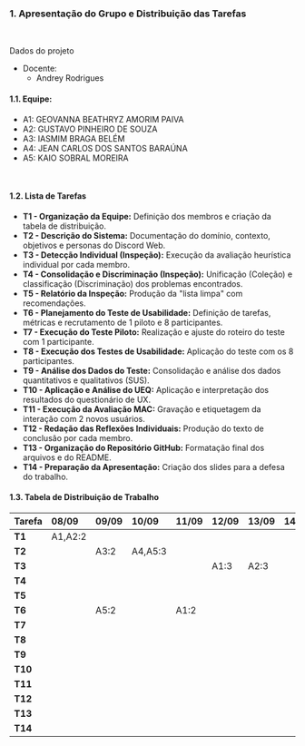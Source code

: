 
### 1. Apresentação do Grupo e Distribuição das Tarefas
  <br/>
  
Dados do projeto
    <br/>
    
- Docente: 
  - Andrey Rodrigues
    <br/>
    
#### 1.1. Equipe: 
* A1: GEOVANNA BEATHRYZ AMORIM PAIVA
* A2: GUSTAVO PINHEIRO DE SOUZA
* A3: IASMIM BRAGA BELÉM
* A4: JEAN CARLOS DOS SANTOS BARAÚNA 
* A5: KAIO SOBRAL MOREIRA 
 
<br/>

#### 1.2. Lista de Tarefas

* **T1 - Organização da Equipe:** Definição dos membros e criação da tabela de distribuição.
* **T2 - Descrição do Sistema:** Documentação do domínio, contexto, objetivos e personas do Discord Web.
* **T3 - Detecção Individual (Inspeção):** Execução da avaliação heurística individual por cada membro.
* **T4 - Consolidação e Discriminação (Inspeção):** Unificação (Coleção) e classificação (Discriminação) dos problemas encontrados.
* **T5 - Relatório da Inspeção:** Produção da "lista limpa" com recomendações.
* **T6 - Planejamento do Teste de Usabilidade:** Definição de tarefas, métricas e recrutamento de 1 piloto e 8 participantes.
* **T7 - Execução do Teste Piloto:** Realização e ajuste do roteiro do teste com 1 participante.
* **T8 - Execução dos Testes de Usabilidade:** Aplicação do teste com os 8 participantes.
* **T9 - Análise dos Dados do Teste:** Consolidação e análise dos dados quantitativos e qualitativos (SUS).
* **T10 - Aplicação e Análise do UEQ:** Aplicação e interpretação dos resultados do questionário de UX.
* **T11 - Execução da Avaliação MAC:** Gravação e etiquetagem da interação com 2 novos usuários.
* **T12 - Redação das Reflexões Individuais:** Produção do texto de conclusão por cada membro.
* **T13 - Organização do Repositório GitHub:** Formatação final dos arquivos e do README.
* **T14 - Preparação da Apresentação:** Criação dos slides para a defesa do trabalho.

#### 1.3. Tabela de Distribuição de Trabalho

| Tarefa | 08/09 | 09/09 | 10/09 | 11/09 | 12/09 | 13/09 | 14/09 | 15/09 | 16/09 | 17/09 | 18/09 | 19/09 | 20/09 | 21/09 | 22/09 | 23/09 | 24/09 | 25/09 | 26/09 | 27/09 | 28/09 | 29/09 |
| :----- | :--- | :--- | :--- | :--- | :--- | :--- | :--- | :--- | :--- | :--- | :--- | :--- | :--- | :--- | :--- | :--- | :--- | :--- | :--- | :--- | :--- | :--- |
| **T1** | A1,A2:2 | | | | | | | | | | | | | | | | | | | | | |
| **T2** | | A3:2 | A4,A5:3 | | | | | | | | | | | | | | | | | | | |
| **T3** | | | | | A1:3 | A2:3 | | A3:3 | A4:3 | A5:3 | | | | | | | | | | | | |
| **T4** | | | | | | | | | | | A1,A2:4 | | | | | | | | | | | |
| **T5** | | | | | | | | | | | | A3:2 | | | | | | | | | | |
| **T6** | | A5:2 | | A1:2 | | | | | | | | | | | | | | | | | | |
| **T7** | | | | | | | | | | A2:2 | | | | | | | | | | | | |
| **T8** | | | | | | | | | | | | A3,A4:4 | A1,A5:4 | | A2,A3:4 | A1,A4:4 | | | | | | |
| **T9** | | | | | | | | | | | | | | | | | A1:3,A5:3 | A4:3 | | | | |
| **T10**| | | | | | | | | | | | | | | | | | A2,A3:2 | | | | |
| **T11**| | | | | | | | | | A4:2 | A5:2 | | | | | A1,A2:3 | | | | | | |
| **T12**| | | | | | | | | | | | | | | | | | | A1:1,A2:1 | A3:1,A4:1 | A5:1 | |
| **T13**| | | | | | | | | | | | | | | | | | | | | | A1,A5:3 |
| **T14**| | | | | | | | | | | | | | | | | | | | A2,A3,A4:4 | | |

